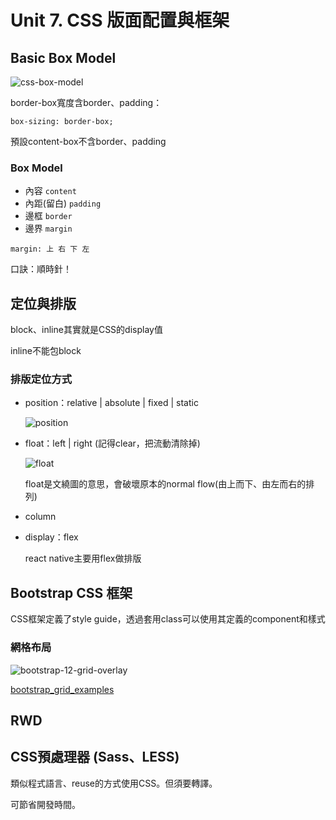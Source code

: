 # Unit 7. CSS 版面配置與框架 #

## Basic Box Model ##

![css-box-model](http://i.imgur.com/AHSy5c3.png)

border-box寬度含border、padding：

```
box-sizing: border-box;
```

預設content-box不含border、padding

### Box Model ###

- 內容 `content`
- 內距(留白) `padding`
- 邊框 `border`
- 邊界 `margin`

```
margin: 上 右 下 左
```

口訣：順時針！

## 定位與排版 ##

block、inline其實就是CSS的display值

inline不能包block

### 排版定位方式 ###

- position：relative | absolute | fixed | static

    ![position](http://www.virtuosimedia.com/includes/Files/Uploaded/Images/Articles/Content/css-positioning.jpg)

- float：left | right (記得clear，把流動清除掉)

    ![float](http://i.imgur.com/4ybZXG3.png)

    float是文繞圖的意思，會破壞原本的normal flow(由上而下、由左而右的排列)

- column
- display：flex

    react native主要用flex做排版

## Bootstrap CSS 框架 ##

CSS框架定義了style guide，透過套用class可以使用其定義的component和樣式

### 網格布局 ###

![bootstrap-12-grid-overlay](http://www.ryanwright.me/sites/default/files/images/cookbooks/bootstrap/a1/12-grid-overlay.jpg)

[bootstrap_grid_examples](http://getbootstrap.com/examples/grid/)

## RWD ##

## CSS預處理器 (Sass、LESS) ##

類似程式語言、reuse的方式使用CSS。但須要轉譯。

可節省開發時間。